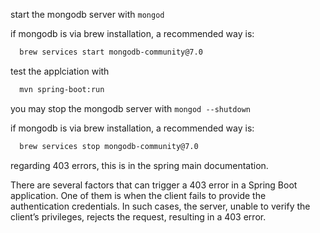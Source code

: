 start the mongodb server with `mongod`

if mongodb is via brew installation, a recommended way is:

```bash
  brew services start mongodb-community@7.0
```

test the applciation with

```bash
  mvn spring-boot:run
```

you may stop the mongodb server with `mongod --shutdown`

if mongodb is via brew installation, a recommended way is:

```bash
  brew services stop mongodb-community@7.0
```

regarding 403 errors, this is in the spring main documentation.

There are several factors that can trigger a 403 error in a Spring Boot application. One of them is when the client fails to provide the authentication credentials. In such cases, the server, unable to verify the client’s privileges, rejects the request, resulting in a 403 error.
